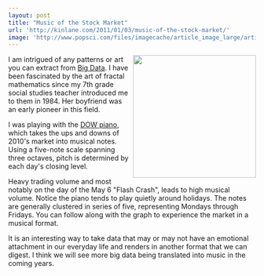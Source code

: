 ```yaml
---
layout: post
title: "Music of the Stock Market"
url: 'http://kinlane.com/2011/01/03/music-of-the-stock-market/'
image: 'http://www.popsci.com/files/imagecache/article_image_large/articles/Picture%202_25.png'
---
```


[<img class="c1" src="http://www.popsci.com/files/imagecache/article_image_large/articles/Picture%202_25.png" alt="" width="250" align="right" />][1]I am intrigued of any patterns or art you can extract from [Big Data][2]. I have been fascinated by the art of fractal mathematics since my 7th grade social studies teacher introduced me to them in 1984. Her boyfriend was an early pioneer in this field.

I was playing with the [DOW piano][1], which takes the ups and downs of 2010's market into musical notes. Using a five-note scale spanning three octaves, pitch is determined by each day's closing level.

Heavy trading volume and most notably on the day of the May 6 "Flash Crash", leads to high musical volume. Notice the piano tends to play quietly around holidays. The notes are generally clustered in series of five, representing Mondays through Fridays. You can follow along with the graph to experience the market in a musical format.

It is an interesting way to take data that may or may not have an emotional attachment in our everyday life and renders in another format that we can digest. I think we will see more big data being translated into music in the coming years.

   [1]: http://money.cnn.com/markets/storysupplement/dow_piano/
   [2]: http://www.kinlane.com/category/data-20/
